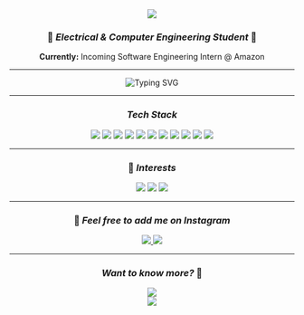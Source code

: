 <div align="center">
  <img src="https://capsule-render.vercel.app/api?type=waving&color=gradient&customColorList=6,11,20&height=200&section=header&text=Hong%20Yi%20Zhang&fontSize=60&fontAlignY=35&desc=Building%20the%20Future%20with%20AI%20and%20Engineering&descAlignY=60&descAlign=center" />
</div>

<div align="center">
  
  ### 🚀 *Electrical & Computer Engineering Student* 🚀
  
  **Currently:** Incoming Software Engineering Intern @ Amazon
  
  ---
  
  <div align="center">
    <img src="https://readme-typing-svg.demolab.com?font=Fira+Code&pause=1000&color=00D4FF&center=true&vCenter=true&width=435&lines=AI+%26+Machine+Learning;Hardware+Engineering;Computer+Vision;Rocketry+%26+Avionics;Photography" alt="Typing SVG" />
  </div>
  
  ---
  
  
  ### *Tech Stack*
  
  <div align="center">
    <img src="https://img.shields.io/badge/Python-3776AB?style=for-the-badge&logo=python&logoColor=white" />
    <img src="https://img.shields.io/badge/Java-ED8B00?style=for-the-badge&logo=java&logoColor=white" />
    <img src="https://img.shields.io/badge/C-00599C?style=for-the-badge&logo=c&logoColor=white" />
    <img src="https://img.shields.io/badge/C++-00599C?style=for-the-badge&logo=c%2B%2B&logoColor=white" />
    <img src="https://img.shields.io/badge/React-20232A?style=for-the-badge&logo=react&logoColor=61DAFB" />
    <img src="https://img.shields.io/badge/MATLAB-e16737?style=for-the-badge&logo=mathworks&logoColor=white" />
    <img src="https://img.shields.io/badge/Arduino-00979D?style=for-the-badge&logo=arduino&logoColor=white" />
    <img src="https://img.shields.io/badge/KiCad-314CB0?style=for-the-badge&logo=kicad&logoColor=white" />
    <img src="https://img.shields.io/badge/SolidWorks-0078D4?style=for-the-badge&logo=solidworks&logoColor=white" />
    <img src="https://img.shields.io/badge/Machine%20Learning-FF6F00?style=for-the-badge&logo=tensorflow&logoColor=white" />
    <img src="https://img.shields.io/badge/Cybersecurity-FF5722?style=for-the-badge&logo=security&logoColor=white" />
  </div>
  
  ---
  
  ### 🎨 *Interests*
  
  <div align="center">
    <img src="https://img.shields.io/badge/Digital%20Editing-FF6B6B?style=for-the-badge&logo=adobe&logoColor=white" />
    <img src="https://img.shields.io/badge/Hiking-4CAF50?style=for-the-badge&logo=hiking&logoColor=white" />
    <img src="https://img.shields.io/badge/Photography-FF9800?style=for-the-badge&logo=camera&logoColor=white" />
  </div>
  
  ---
  
  ### 📸 *Feel free to add me on Instagram*
  
  <div align="center">
    <a href="https://www.instagram.com/hoongg_/">
      <img src="https://img.shields.io/badge/Personal-@hoongg_-E4405F?style=for-the-badge&logo=instagram&logoColor=white" />
    </a>
    <a href="https://www.instagram.com/yiize.clicks/">
      <img src="https://img.shields.io/badge/Photography-@yiize.clicks-E4405F?style=for-the-badge&logo=instagram&logoColor=white" />
    </a>
  </div>
  
  ---
  
  ### *Want to know more?* 🌟
  
  <div align="center">
    <a href="https://hongyizhang.vercel.app/">
      <img src="https://img.shields.io/badge/Visit_My_Website-FF6B6B?style=for-the-badge&logo=safari&logoColor=white" />
    </a>
  </div>
  
  
  <div align="center">
    <img src="https://capsule-render.vercel.app/api?type=waving&color=gradient&customColorList=6,11,20&height=100&section=footer" />
  </div>
